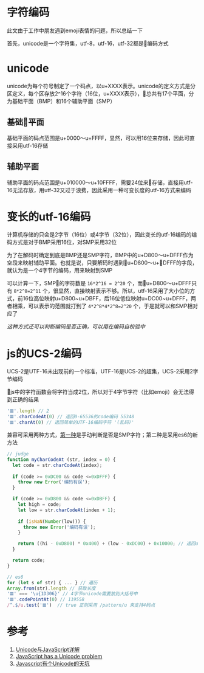 # 字符编码
此文由于工作中朋友遇到emoji表情的问题，所以总结一下

首先，unicode是一个字符集，utf-8，utf-16，utf-32都是编码方式

# unicode
unicode为每个符号制定了一个码点，以u+XXXX表示。unicode的定义方式是分区定义，每个区存放2^16个字符（16位，u+XXXX表示），总共有17个平面，分为基础平面（BMP）和16个辅助平面（SMP）

## 基础平面
基础平面的码点范围是u+0000～u+FFFF，显然，可以用16位来存储，因此可直接采用utf-16存储

## 辅助平面
辅助平面的码点范围是u+010000～u+10FFFF，需要24位来存储，直接用utf-16无法存放，用utf-32又过于浪费，因此采用一种可变长度的utf-16方式来编码

# 变长的utf-16编码
计算机存储的只会是2字节（16位）或4字节（32位），因此变长的utf-16编码的编码方式是对于BMP采用16位，对SMP采用32位

为了在解码时确定到底是BMP还是SMP字符，BMP中的u+D800～u+DFFF作为空段来映射辅助平面。也就是说，只要解码时遇到u+D800～u+DFFF的字段，就认为是一个4字节的编码，用来映射到SMP

可以计算一下，SMP的字符数是 `16*2^16 = 2^20` 个，而u+D800～u+DFFF只有 `8*2^8=2^11` 个，很显然，直接映射表示不够。所以，utf-16采用了大小位的方式，前16位高位映射u+D800~u+DBFF，后16位低位映射u+DC00~u+DFFF，两者相乘，可以表示的范围就打到了 `4*2^8*4*2^8=2^20` 个，于是就可以和SMP相对应了

_这种方式还可以判断编码是否正确，可以用在编码自校验中_

# js的UCS-2编码
UCS-2是UTF-16未出现前的一个标准，UTF-16是UCS-2的超集，UCS-2采用2字节编码

js中的字符函数会将字符当成2位，所以对于4字节字符（比如emoji）会无法得到正确的结果

``` javascript
'𝌆'.length // 2
'𝌆'.charCodeAt(0) // 返回0-65536的code编码 55348 
'𝌆'.charAt(0) // 返回简单的UTF-16编码字符 '(乱码)'
```
兼容可采用两种方式，[第一种](https://developer.mozilla.org/en-US/docs/Web/JavaScript/Reference/Global_Objects/String/charAt)是手动判断是否是SMP字符；第二种是采用es6的新方法

``` javascript
// judge
function myCharCodeAt (str, index = 0) {
  let code = str.charCodeAt(index);
  
  if (code >= 0xDC00 && code <=0xDFFF) {
    throw new Error('编码有误');
  }

  if (code >= 0xD800 && code <=0xDBFF) {
    let high = code;
    let low = str.charCodeAt(index + 1);
    
    if (isNaN(Number(low))) {
      throw new Error('编码有误');
    }

    return ((hi - 0xD800) * 0x400) + (low - 0xDC00) + 0x10000; // 返回utf-16编码
  }

  return code;
}

// es6
for (let s of str) { ... } // 遍历
Array.from(str).length // 获取长度
'𝌆' === '\u{1D306}' // 4字节unicode需要放到大括号中
'𝌆'.codePointAt(0) // 119558
/^.$/u.test('𝌆')  // true 正则采用 /pattern/u 来支持4码点
```

# 参考
1. [Unicode与JavaScript详解](http://www.ruanyifeng.com/blog/2014/12/unicode.html)
1. [JavaScript has a Unicode problem](https://mathiasbynens.be/notes/javascript-unicode)
1. [Javascript有个Unicode的天坑](http://www.alloyteam.com/2016/12/javascript-has-a-unicode-sinkhole/)